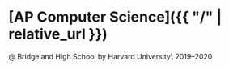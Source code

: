 # [AP Computer Science]({{ "/" | relative_url }})

@ Bridgeland High School
by Harvard University\\
2019–2020
